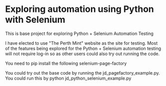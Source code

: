 # Exploring automation using Python with Selenium

This is base project for exploring Python + Selenium Automation Testing

I have elected to use "The Perth Mint" website as the site for testing.  Most of the features being explored for the Python + Selenium automation testing will not require log-in so as other users could also try out running the code.


You need to pip install the following
selenium-page-factory

You could try out the base code by running the jd_pagefactory_example.py.  You could run this by python jd_python_selenium_example.py